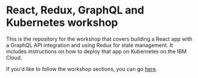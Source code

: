 # React, Redux, GraphQL and Kubernetes workshop

This is the repository for the workshop that covers building a React app with a GraphQL API integration and using Redux for state management. It includes instructions on how to deploy that app on Kubernetes on the IBM Cloud.

If you'd like to follow the workshop sections, you can go [here](https://flamboyant-kalam-71f578.netlify.com/).
